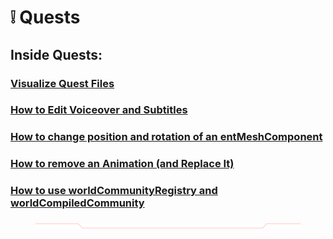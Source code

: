 # ❕ Quests

## Inside Quests:

### [Visualize Quest Files](visualize-quest-files.md)

### [How to Edit Voiceover and Subtitles ](../../for-mod-creators/modding-guides/quest/how-to-edit-voiceover-and-subtitles-in-a-quest..md)

### [How to change position and rotation of an entMeshComponent](how-to-change-position-and-rotation-of-an-entmeshcomponent.md)

### [How to remove an Animation (and Replace It)](how-to-remove-an-animation-and-potentially-replace-it.md)

### [How to use worldCommunityRegistry and worldCompiledCommunity](how-to-use-worldcommunityregistry-and-worldcompiledcommunity.md)

<figure><img src="../../.gitbook/assets/Type=Up.png" alt=""><figcaption></figcaption></figure>


